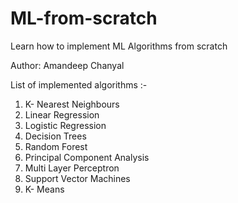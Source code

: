 # ML-from-scratch
Learn how to implement ML Algorithms from scratch

Author: Amandeep Chanyal

List of implemented algorithms :- 
1. K- Nearest Neighbours
2. Linear Regression
3. Logistic Regression
4. Decision Trees
5. Random Forest
6. Principal Component Analysis
7. Multi Layer Perceptron
8. Support Vector Machines
9. K- Means

